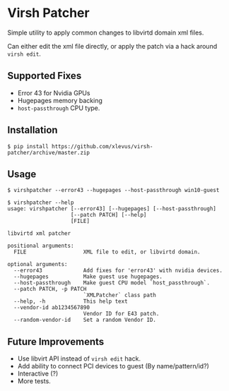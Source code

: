 Virsh Patcher
==================

Simple utility to apply common changes to libvirtd domain xml files.

Can either edit the xml file directly, or apply the patch via a hack around `virsh edit`.


Supported Fixes
-------------------

 * Error 43 for Nvidia GPUs
 * Hugepages memory backing
 * `host-passthrough` CPU type.

Installation
---------------

```
$ pip install https://github.com/xlevus/virsh-patcher/archive/master.zip
```


Usage
------

```
$ virshpatcher --error43 --hugepages --host-passthrough win10-guest
```

```
$ virshpatcher --help
usage: virshpatcher [--error43] [--hugepages] [--host-passthrough]
                    [--patch PATCH] [--help]
                    [FILE]

libvirtd xml patcher

positional arguments:
  FILE                  XML file to edit, or libvirtd domain.

optional arguments:
  --error43             Add fixes for 'error43' with nvidia devices.
  --hugepages           Make guest use hugepages.
  --host-passthrough    Make guest CPU model `host_passthrough`.
  --patch PATCH, -p PATCH
                        `XMLPatcher` class path
  --help, -h            This help text
  --vendor-id ab1234567890
                        Vendor ID for E43 patch.
  --random-vendor-id    Set a random Vendor ID.

```

Future Improvements
-----------------------

 * Use libvirt API instead of `virsh edit` hack.
 * Add ability to connect PCI devices to guest (By name/pattern/id?)
 * Interactive (?)
 * More tests.
